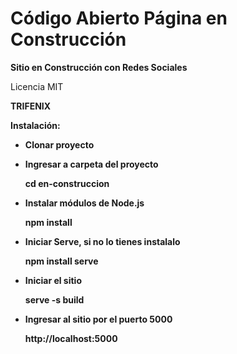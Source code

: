 
# Código Abierto Página en Construcción
</p>
<b>Sitio en Construcción con Redes Sociales </b>

Licencia MIT

<b>TRIFENIX<b> 

Instalación: </p>
- Clonar proyecto </p>
- Ingresar a carpeta del proyecto </p>
cd en-construccion </p>
- Instalar módulos de Node.js </p>
npm install </p>
- Iniciar Serve, si no lo tienes instalalo </p>
npm install serve </p>
- Iniciar el sitio </p>
serve -s build </p>
- Ingresar al sitio por el puerto 5000 </p>
http://localhost:5000
